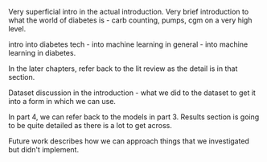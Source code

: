 Very superficial intro in the actual introduction. Very brief introduction to what the world of diabetes is - carb counting, pumps, cgm on a very high level.

intro into diabetes tech - into machine learning in general - into machine learning in diabetes. 

In the later chapters, refer back to the lit review as the detail is in that section. 

Dataset discussion in the introduction  - what we did to the dataset to get it into a form in which we can use.

In part 4, we can refer back to the models in part 3. Results section is going to be quite detailed as there is a lot to get across.

Future work describes how we can approach things that we investigated but didn't implement. 